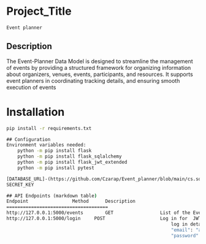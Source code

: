 # Project_Title
	Event planner
## Description
The Event-Planner Data Model is designed to streamline the management of events by providing a structured framework for organizing information about organizers, venues, events, participants, and resources. It supports event planners in coordinating  tracking details, and ensuring smooth execution of events

# Installation
```cmd
pip install -r requirements.txt

## Configuration
Environment variables needed:
	python -m pip install flask
	python -m pip install flask_sqlalchemy
	python -m pip install flask_jwt_extended
    python -m pip install pytest

[DATABASE_URL]-(https://github.com/Czarap/Event_planner/blob/main/cs.sql)
SECRET_KEY

## API Endpoints (markdown table)
Endpoint				Method		Description
=====================================
http://127.0.0.1:5000/events	    GET			        List of the Events
http://127.0.0.1:5000/login		POST		            Log in for  JWT authentication token
												            log in details {
											                "email": "admin@gmail.com",
											                "password": "password"
												                    	}
													